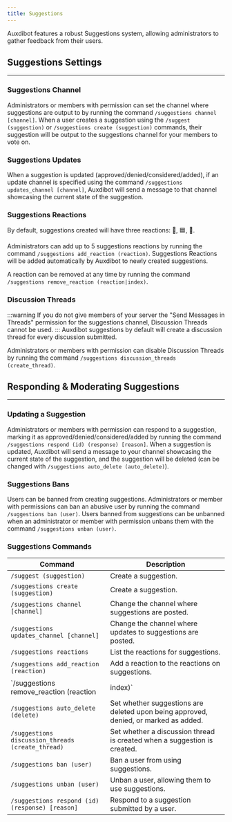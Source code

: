 ```yaml
---
title: Suggestions
---
```


Auxdibot features a robust Suggestions system, allowing administrators to gather feedback from their users.

## Suggestions Settings

---------

### Suggestions Channel

Administrators or members with permission can set the channel where suggestions are output to by running the command `/suggestions channel [channel]`. When a user creates a suggestion using the `/suggest (suggestion)` or `/suggestions create (suggestion)` commands, their suggestion will be output to the suggestions channel for your members to vote on.


### Suggestions Updates

When a suggestion is updated (approved/denied/considered/added), if an update channel is specified using the command `/suggestions updates_channel [channel]`, Auxdibot will send a message to that channel showcasing the current state of the suggestion.

### Suggestions Reactions

By default, suggestions created will have three reactions: 🔼, 🟦, 🔽.

Administrators can add up to 5 suggestions reactions by running the command `/suggestions add_reaction (reaction)`. Suggestions Reactions will be added automatically by Auxdibot to newly created suggestions.

A reaction can be removed at any time by running the command `/suggestions remove_reaction (reaction|index)`.

### Discussion Threads

:::warning
If you do not give members of your server the "Send Messages in Threads" permission for the suggestions channel, Discussion Threads cannot be used.
:::
Auxdibot suggestions by default will create a discussion thread for every discussion submitted.

Administrators or members with permission can disable Discussion Threads by running the command `/suggestions discussion_threads (create_thread)`.

## Responding & Moderating Suggestions

-----

### Updating a Suggestion

Administrators or members with permission can respond to a suggestion, marking it as approved/denied/considered/added by running the command `/suggestions respond (id) (response) [reason]`. When a suggestion is updated, Auxdibot will send a message to your channel showcasing the current state of the suggestion, and the suggestion will be deleted (can be changed with `/suggestions auto_delete (auto_delete)`).



### Suggestions Bans

Users can be banned from creating suggestions. Administrators or member with permissions can ban an abusive user by running the command `/suggestions ban (user)`. Users banned from suggestions can be unbanned when an administrator or member with permission unbans them with the command `/suggestions unban (user)`.

### Suggestions Commands

| Command  | Description |
| ------------- | ------------------- |
| `/suggest (suggestion)` | Create a suggestion. |
| `/suggestions create (suggestion)` | Create a suggestion. |
| `/suggestions channel [channel]` | Change the channel where suggestions are posted. |
| `/suggestions updates_channel [channel]` | Change the channel where updates to suggestions are posted. |
| `/suggestions reactions` | List the reactions for suggestions. |
| `/suggestions add_reaction (reaction)` | Add a reaction to the reactions on suggestions. |
| `/suggestions remove_reaction (reaction|index)` | Remove a reaction from the reactions on suggestions. |
| `/suggestions auto_delete (delete)` | Set whether suggestions are deleted upon being approved, denied, or marked as added. |
| `/suggestions discussion_threads (create_thread)` | Set whether a discussion thread is created when a suggestion is created. |
| `/suggestions ban (user)` | Ban a user from using suggestions. |
| `/suggestions unban (user)` | Unban a user, allowing them to use suggestions. |
| `/suggestions respond (id) (response) [reason]` | Respond to a suggestion submitted by a user. |

